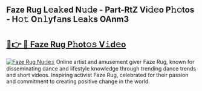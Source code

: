 ## Faze Rug L𝚎a𝚔ed N𝚞𝚍e - Part-RtZ Vi𝚍𝚎o P𝚑𝚘tos - H𝚘𝚝 O𝚗𝚕yf𝚊ns L𝚎a𝚔s OAnm3

# <h2><a href="http://kf19d7.oniu.top/?m=Faze+Rug">🔗👉 🔴 Faze Rug P𝚑ot𝚘𝚜 V𝚒d𝚎o</a></h2>

[![Faze Rug Nu𝚍e𝚜](https://i.imgur.com/0qMVB7G.gif)](http://kf19d7.oniu.top/?m=Faze+Rug)
Online artist and amusement giver Faze Rug, known for disseminating dance and lifestyle knowledge through trending dance trends and short videos. Inspiring activist Faze Rug, celebrated for their passion and commitment to creating positive change in the world.  
